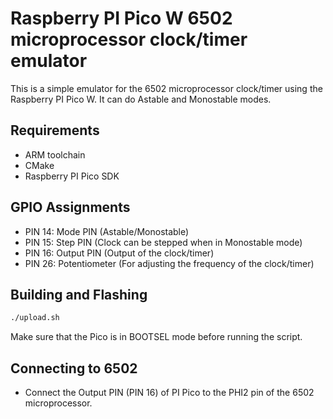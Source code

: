 # Raspberry PI Pico W 6502 microprocessor clock/timer emulator

This is a simple emulator for the 6502 microprocessor clock/timer using the Raspberry PI Pico W. It can do Astable and Monostable modes.

## Requirements
- ARM toolchain
- CMake
- Raspberry PI Pico SDK

## GPIO Assignments

- PIN 14: Mode PIN (Astable/Monostable)
- PIN 15: Step PIN (Clock can be stepped when in Monostable mode)
- PIN 16: Output PIN (Output of the clock/timer)
- PIN 26: Potentiometer (For adjusting the frequency of the clock/timer)

## Building and Flashing
```bash
./upload.sh
```

Make sure that the Pico is in BOOTSEL mode before running the script.

## Connecting to 6502
- Connect the Output PIN (PIN 16) of PI Pico to the PHI2 pin of the 6502 microprocessor.